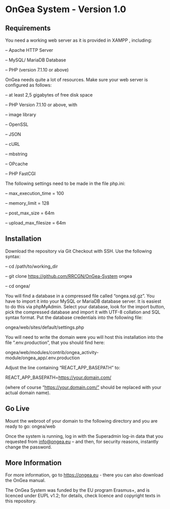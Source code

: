 # OnGea System - Version 1.0 


## Requirements
You need a working web server as it is provided in XAMPP , including:

– Apache HTTP Server

– MySQL/ MariaDB Database

– PHP (version 7.1.10 or above)

OnGea needs quite a lot of resources. Make sure your web server is configured as follows:

– at least 2,5 gigabytes of free disk space

– PHP Version 7.1.10 or above, with

– image library

– OpenSSL

– JSON

– cURL

– mbstring

– OPcache

– PHP FastCGI 


The following settings need to be made in the file php.ini:

– max_execution_time = 100

– memory_limit = 128

– post_max_size = 64m

– upload_max_filesize = 64m


## Installation
Download the repository via Git Checkout with SSH. Use the following syntax:

– cd /path/to/working_dir

– git clone https://github.com/RRCGN/OnGea-System ongea

– cd ongea/


You will find a database in a compressed file called “ongea.sql.gz”. You have to import it into your MySQL or MariaDB database server. It is easiest to do this via phpMyAdmin. Select your database, look for the import button, pick the compressed database and import it with UTF-8 collation and SQL syntax format.
Put the database credentials into the following file:

ongea/web/sites/default/settings.php


You will need to write the domain were you will host this installation into the file “.env.production”, that you should find here: 

ongea/web/modules/contrib/ongea_activity-module/ongea_app/.env.production

Adjust the line containing “REACT_APP_BASEPATH” to:

REACT_APP_BASEPATH=https://your.domain.com/

(where of course “https://your.domain.com/” should be replaced with your actual domain name).


## Go Live
Mount the webroot of your domain to the following directory and you are ready to go:
ongea/web

Once the system is running, log in with the Superadmin log-in data that you requested from info@ongea.eu – and then, for security reasons, instantly change the password.


## More Information
For more information, go to https://ongea.eu - there you can also download the OnGea manual.

The OnGea System was funded by the EU program Erasmus+, and is licenced under EUPL v1.2; for details, check licence and copyright texts in this repository.
